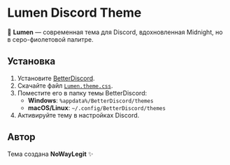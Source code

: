 # Lumen Discord Theme

🎨 **Lumen** — современная тема для Discord, вдохновленная Midnight, но в серо-фиолетовой палитре.

## Установка

1. Установите [BetterDiscord](https://betterdiscord.app/).
2. Скачайте файл [`Lumen.theme.css`](https://noway-legit.github.io/Lumen/dist/Lumen.theme.css).
3. Поместите его в папку темы BetterDiscord:  
   - **Windows**: `%appdata%/BetterDiscord/themes`  
   - **macOS/Linux**: `~/.config/BetterDiscord/themes`
4. Активируйте тему в настройках Discord.

## Автор
Тема создана **NoWayLegit** ✨

